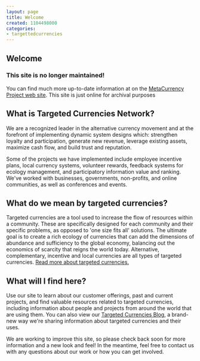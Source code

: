 ```yaml
---
layout: page
title: Welcome
created: 1104498000
categories:
- targettedcurrencies
---
```

## Welcome

### This site is no longer maintained!

You can find much more up-to-date information at on the [MetaCurrency Project web site](http://metacurrency.org/). This site is just online for archival purposes

## What is Targeted Currencies Network?

We are a recognized leader in the alternative currency movement and at the forefront of implementing dynamic system designs which: strengthen loyalty and participation, generate new revenue, leverage existing assets, maximize cash flow, and build trust and reputation.

Some of the projects we have implemented include employee incentive plans, local currency systems, volunteer rewards, feedback systems for ecology management, and participatory information value and ranking. We've worked with businesses, governments, non-profits, and online communities, as well as conferences and events.

## What do we mean by targeted currencies?

Targeted currencies are a tool used to increase the flow of resources within a community. These are specifically designed for each community and their specific problems, as opposed to 'one size fits all' solutions. The ultimate goal is to create a rich ecology of currencies that can add the dimensions of abundance and sufficiency to the global economy, balancing out the economics of scarcity that reigns the world today. Alternative, complementary, incentive and local currencies are all types of targeted currencies. [Read more about targeted currencies.](http://targetedcurrencies.net/moreabouttargetedcurrencies)

## What will I find here?

Use our site to learn about our customer offerings, past and current projects, and find valuable resources related to targeted currencies, including information about people and projects from around the world that are using them. You can also view our [Targeted Currencies Blog](http://targetedcurrencies.net/node), a brand-new way we're sharing information about targeted currencies and their uses.

We are working to improve this site, so please check back soon for more information and a new look and feel! In the meantime, feel free to contact us with any questions about our work or how you can get involved.
